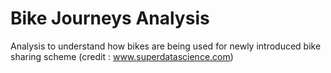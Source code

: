 # Bike Journeys Analysis
Analysis to understand how bikes are being used for newly introduced bike sharing scheme (credit : www.superdatascience.com)
